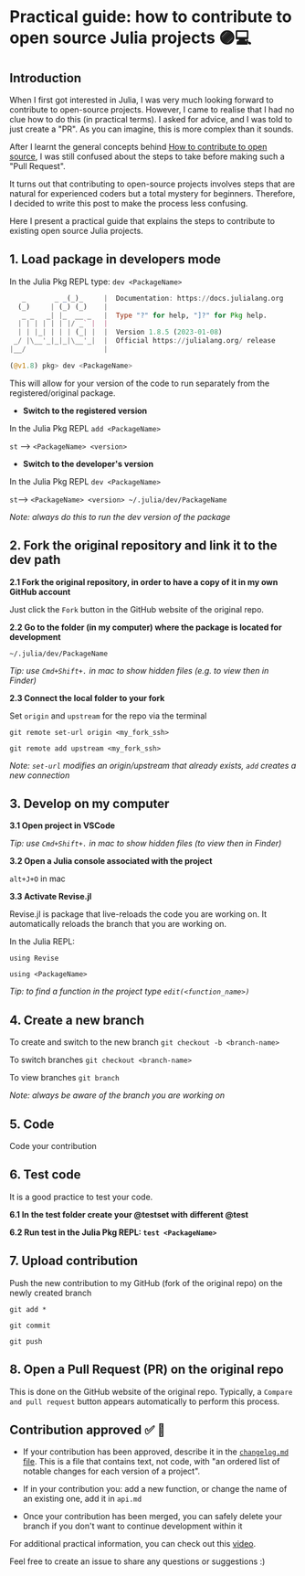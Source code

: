 # Practical guide: how to contribute to open source Julia projects 🟣💻

## Introduction
When I first got interested in Julia, I was very much looking forward to contribute to open-source projects. 
However, I came to realise that I had no clue how to do this (in practical terms). I asked for advice, and I was told to just create a "PR". As you can imagine, this is more complex than it sounds.

After I learnt the general concepts behind [How to contribute to open source](https://opensource.guide/how-to-contribute/), I was still confused about the steps to take before making such a "Pull Request".

It turns out that contributing to open-source projects involves steps that are natural for experienced coders but a total mystery for beginners.
Therefore, I decided to write this post to make the process less confusing.

Here I present a practical guide that explains the steps to contribute to existing open source Julia projects.

## 1. Load package in developers mode

In the Julia Pkg REPL type: `dev <PackageName>`
```julia
   _       _ _(_)_     |  Documentation: https://docs.julialang.org
  (_)     | (_) (_)    |
   _ _   _| |_  __ _   |  Type "?" for help, "]?" for Pkg help.
  | | | | | | |/ _` |  |
  | | |_| | | | (_| |  |  Version 1.8.5 (2023-01-08)
 _/ |\__'_|_|_|\__'_|  |  Official https://julialang.org/ release
|__/                   |

(@v1.8) pkg> dev <PackageName>
```
This will allow for your version of the code to run separately from the registered/original package.

* **Switch to the registered version** 

In the Julia Pkg REPL `add <PackageName>`

`st` --> `<PackageName> <version>`
  
* **Switch to the developer's version**
  
In the Julia Pkg REPL `dev <PackageName>`
  
`st`--> `<PackageName> <version> ~/.julia/dev/PackageName`

_Note: always do this to run the dev version of the package_

## 2. Fork the original repository and link it to the dev path
  
**2.1 Fork the original repository, in order to have a copy of it in my own GitHub account**

Just click the `Fork` button in the GitHub website of the original repo.

**2.2 Go to the folder (in my computer) where the package is located for development**

`~/.julia/dev/PackageName`

_Tip: use `Cmd+Shift+.` in mac to show hidden files (e.g. to view then in Finder)_

**2.3 Connect the local folder to your fork**

Set `origin` and `upstream` for the repo via the terminal

`git remote set-url origin <my_fork_ssh>`

`git remote add upstream <my_fork_ssh>`

_Note: `set-url` modifies an origin/upstream that already exists, `add` creates a new connection_

## 3. Develop on my computer

**3.1 Open project in VSCode**

_Tip: use `Cmd+Shift+.` in mac to show hidden files (to view then in Finder)_

**3.2 Open a Julia console associated with the project**

`alt+J+O` in mac

**3.3 Activate Revise.jl**

Revise.jl is package that live-reloads the code you are working on.
It automatically reloads the branch that you are working on.

In the Julia REPL:

`using Revise`

`using <PackageName>`

_Tip: to find a function in the project type `edit(<function_name>)`_ 

## 4. Create a new branch

To create and switch to the new branch `git checkout -b <branch-name>`

To switch branches `git checkout <branch-name>`

To view branches `git branch`
  
_Note: always be aware of the branch you are working on_

## 5. Code
Code your contribution

## 6. Test code
It is a good practice to test your code.

**6.1 In the test folder create your @testset with different @test**

**6.2 Run test in the Julia Pkg REPL: `test <PackageName>`**

## 7. Upload contribution
Push the new contribution to my GitHub (fork of the original repo) on the newly created branch

`git add *`

`git commit`

`git push`

## 8. Open a Pull Request (PR) on the original repo
This is done on the GitHub website of the original repo. Typically, a `Compare and pull request` button appears automatically to perform this process.

## Contribution approved ✅ 🎉

* If your contribution has been approved, describe it in the [`changelog.md` file](https://keepachangelog.com/en/1.0.0/).
This is a file that contains text, not code, with "an ordered list of notable changes for each version of a project".

* If in your contribution you: add a new function, or change the name of an existing one, add it in `api.md`

* Once your contribution has been merged, you can safely delete your branch if you don't want to continue development within it


For additional practical information, you can check out this [video](https://www.youtube.com/watch?v=QVmU29rCjaA).


Feel free to create an issue to share any questions or suggestions :)
